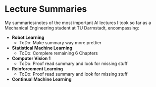 # Lecture Summaries
My summaries/notes of the most important AI lectures I took so far as a Mechanical Engineering student at TU Darmstadt, encompassing:
- **Robot Learning**
  - ToDo: Make summary way more prettier
- **Statistical Machine Learning**
  - ToDo: Complere remaining 6 Chapters
- **Computer Vision 1**
  - ToDo: Proof read summary and look for missing stuff  
- **Reinforcement Learning**
  - ToDo: Proof read summary and look for missing stuff  
- **Continual Machine Learning**


